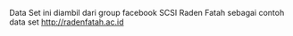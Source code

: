 Data Set ini diambil dari group facebook SCSI Raden Fatah sebagai contoh data set
 http://radenfatah.ac.id
